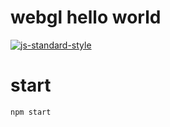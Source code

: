# webgl hello world

[![js-standard-style](https://cdn.rawgit.com/feross/standard/master/badge.svg)](https://github.com/feross/standard)

# start

```
npm start
```

